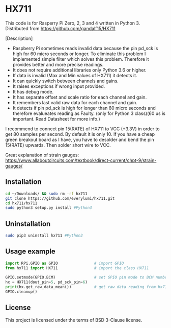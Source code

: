 # HX711

This code is for Rasperry Pi Zero, 2, 3 and 4 written in Python 3.  
Distributed from https://github.com/gandalf15/HX711

[Description]
- Raspberry Pi sometimes reads invalid data because the pin pd_sck is high for 60 micro seconds or longer. To eliminate this problem I implemented simple filter which solves this problem. Therefore it provides better and more precise readings.
- It does not require additional libraries only Python 3.6 or higher.
- If data is invalid (Max and Min values of HX711) it detects it.
- It can quickly switch between channels and gains.
- It raises exceptions if wrong input provided.
- It has debug mode.
- It has separate offset and scale ratio for each channel and gain.
- It remembers last valid raw data for each channel and gain.
- It detects if pin pd_sck is high for longer than 60 micro seconds and therefore evalueates reading as Faulty. (only for Python 3 class)(60 us is important. Read Datasheet for more info.)

I recommend to connect pin 15(RATE) of HX711 to VCC (+3.3V) in order to get 80 samples per second. By default it is only 10.
If you have a cheap green breakout board as I have, you have to desolder and bend the pin 15(RATE) upwards. Then solder short wire to VCC.

Great explanation of strain gauges: https://www.allaboutcircuits.com/textbook/direct-current/chpt-9/strain-gauges/


## Installation

```sh
cd ~/Downloads/ && sudo rm -rf hx711
git clone https://github.com/everylumi/hx711.git
cd hx711/hx711
sudo python3 setup.py install #Python3  
```

## Uninstallation

```sh
sudo pip3 uninstall hx711 #Python3  
```


## Usage example

```python
import RPi.GPIO as GPIO                # import GPIO
from hx711 import HX711                # import the class HX711
      
GPIO.setmode(GPIO.BCM)                 # set GPIO pin mode to BCM numbering
hx = HX711(dout_pin=5, pd_sck_pin=6)
print(hx.get_raw_data_mean())          # get raw data reading from hx711
GPIO.cleanup()
```    


## License

This project is licensed under the terms of BSD 3-Clause license.
